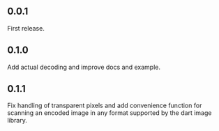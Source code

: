 ## 0.0.1

First release.

## 0.1.0

Add actual decoding and improve docs and example.

## 0.1.1

Fix handling of transparent pixels and add convenience function for scanning
an encoded image in any format supported by the dart image library.
